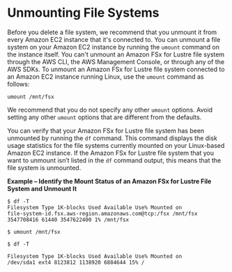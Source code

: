 # Unmounting File Systems<a name="unmounting-fs"></a>

Before you delete a file system, we recommend that you unmount it from every Amazon EC2 instance that it's connected to\. You can unmount a file system on your Amazon EC2 instance by running the `umount` command on the instance itself\. You can't unmount an Amazon FSx for Lustre file system through the AWS CLI, the AWS Management Console, or through any of the AWS SDKs\. To unmount an Amazon FSx for Lustre file system connected to an Amazon EC2 instance running Linux, use the `umount` command as follows:

```
umount /mnt/fsx 
```

We recommend that you do not specify any other `umount` options\. Avoid setting any other `umount` options that are different from the defaults\.

You can verify that your Amazon FSx for Lustre file system has been unmounted by running the `df` command\. This command displays the disk usage statistics for the file systems currently mounted on your Linux\-based Amazon EC2 instance\. If the Amazon FSx for Lustre file system that you want to unmount isn’t listed in the `df` command output, this means that the file system is unmounted\.

**Example – Identify the Mount Status of an Amazon FSx for Lustre File System and Unmount It**  

```
$ df -T
Filesystem Type 1K-blocks Used Available Use% Mounted on 
file-system-id.fsx.aws-region.amazonaws.com@tcp:/fsx /mnt/fsx 3547708416 61440 3547622400 1% /mnt/fsx
```

```
$ umount /mnt/fsx
```

```
$ df -T 
```

```
Filesystem Type 1K-blocks Used Available Use% Mounted on 
/dev/sda1 ext4 8123812 1138920 6884644 15% /
```
